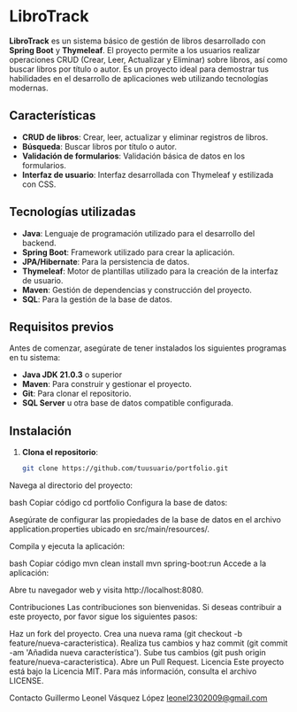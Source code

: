 # LibroTrack

**LibroTrack** es un sistema básico de gestión de libros desarrollado con **Spring Boot** y **Thymeleaf**. El proyecto permite a los usuarios realizar operaciones CRUD (Crear, Leer, Actualizar y Eliminar) sobre libros, así como buscar libros por título o autor. Es un proyecto ideal para demostrar tus habilidades en el desarrollo de aplicaciones web utilizando tecnologías modernas.

## Características

- **CRUD de libros**: Crear, leer, actualizar y eliminar registros de libros.
- **Búsqueda**: Buscar libros por título o autor.
- **Validación de formularios**: Validación básica de datos en los formularios.
- **Interfaz de usuario**: Interfaz desarrollada con Thymeleaf y estilizada con CSS.

## Tecnologías utilizadas

- **Java**: Lenguaje de programación utilizado para el desarrollo del backend.
- **Spring Boot**: Framework utilizado para crear la aplicación.
- **JPA/Hibernate**: Para la persistencia de datos.
- **Thymeleaf**: Motor de plantillas utilizado para la creación de la interfaz de usuario.
- **Maven**: Gestión de dependencias y construcción del proyecto.
- **SQL**: Para la gestión de la base de datos.

## Requisitos previos

Antes de comenzar, asegúrate de tener instalados los siguientes programas en tu sistema:

- **Java JDK 21.0.3** o superior
- **Maven**: Para construir y gestionar el proyecto.
- **Git**: Para clonar el repositorio.
- **SQL Server** u otra base de datos compatible configurada.

## Instalación

1. **Clona el repositorio**:

   ```bash
   git clone https://github.com/tuusuario/portfolio.git


Navega al directorio del proyecto:

bash
Copiar código
cd portfolio
Configura la base de datos:

Asegúrate de configurar las propiedades de la base de datos en el archivo application.properties ubicado en src/main/resources/.

Compila y ejecuta la aplicación:

bash
Copiar código
mvn clean install
mvn spring-boot:run
Accede a la aplicación:

Abre tu navegador web y visita http://localhost:8080.


Contribuciones
Las contribuciones son bienvenidas. Si deseas contribuir a este proyecto, por favor sigue los siguientes pasos:

Haz un fork del proyecto.
Crea una nueva rama (git checkout -b feature/nueva-caracteristica).
Realiza tus cambios y haz commit (git commit -am 'Añadida nueva característica').
Sube tus cambios (git push origin feature/nueva-caracteristica).
Abre un Pull Request.
Licencia
Este proyecto está bajo la Licencia MIT. Para más información, consulta el archivo LICENSE.

Contacto
Guillermo Leonel Vásquez López 
leonel2302009@gmail.com

